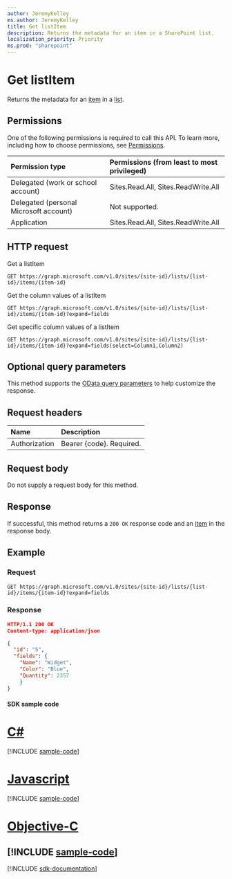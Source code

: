 ```yaml
---
author: JeremyKelley
ms.author: JeremyKelley
title: Get listItem
description: Returns the metadata for an item in a SharePoint list.
localization_priority: Priority
ms.prod: "sharepoint"
---
```

# Get listItem

Returns the metadata for an [item][] in a [list][].

[list]: ../resources/list.md
[item]: ../resources/listitem.md

## Permissions

One of the following permissions is required to call this API. To learn more, including how to choose permissions, see [Permissions](/graph/permissions-reference).

|Permission type      | Permissions (from least to most privileged)              |
|:--------------------|:---------------------------------------------------------|
|Delegated (work or school account) | Sites.Read.All, Sites.ReadWrite.All    |
|Delegated (personal Microsoft account) | Not supported.    |
|Application | Sites.Read.All, Sites.ReadWrite.All |

## HTTP request

Get a listItem
```http
GET https://graph.microsoft.com/v1.0/sites/{site-id}/lists/{list-id}/items/{item-id}
```
Get the column values of a listItem
```http
GET https://graph.microsoft.com/v1.0/sites/{site-id}/lists/{list-id}/items/{item-id}?expand=fields
```
Get specific column values of a listItem
```http
GET https://graph.microsoft.com/v1.0/sites/{site-id}/lists/{list-id}/items/{item-id}?expand=fields(select=Column1,Column2)
```
## Optional query parameters
This method supports the [OData query parameters](/graph/query-parameters) to help customize the response.

## Request headers

| Name      |Description|
|:----------|:----------|
| Authorization  | Bearer {code}. Required.|

## Request body

Do not supply a request body for this method.

## Response 

If successful, this method returns a `200 OK` response code and an [item][] in the response body.

## Example

### Request

<!-- { "blockType": "request", "name": "get-list-item", "scopes": "sites.read.all" } -->

```http
GET https://graph.microsoft.com/v1.0/sites/{site-id}/lists/{list-id}/items/{item-id}?expand=fields
```

### Response

<!-- { "blockType": "response", "@odata.type": "microsoft.graph.listItem", "truncated": true } -->

```json
HTTP/1.1 200 OK
Content-type: application/json

{
  "id": "5",
  "fields": {
    "Name": "Widget",
    "Color": "Blue",
    "Quantity": 2357
    }
}
```

#### SDK sample code
# [C#](#tab/cs)
[!INCLUDE [sample-code](../includes/get-list-item-Cs-snippets.md)]

# [Javascript](#tab/javascript)
[!INCLUDE [sample-code](../includes/get-list-item-Javascript-snippets.md)]

# [Objective-C](#tab/objective-c)
[!INCLUDE [sample-code](../includes/get-list-item-Objective-C-snippets.md)]
---

[!INCLUDE [sdk-documentation](../includes/snippets_sdk_documentation_link.md)]

<!-- {
  "type": "#page.annotation",
  "description": "",
  "keywords": "",
  "section": "documentation",
  "tocPath": "ListItem/Get metadata",
  "suppressions": [
    "Error: /api-reference/v1.0/api/listitem-get.md:\r\n      BookmarkMissing: '[#tab/objective-c](Objective-C)'. Did you mean: #objective-c (score: 4)",
    "Error: /api-reference/v1.0/api/listitem-get.md:\r\n      BookmarkMissing: '[#tab/cs](C#)'. Did you mean: #c (score: 5)",
    "Error: /api-reference/v1.0/api/listitem-get.md:\r\n      BookmarkMissing: '[#tab/javascript](Javascript)'. Did you mean: #javascript (score: 4)"
  ]
} -->
